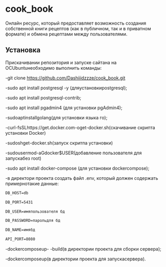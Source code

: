 # cook_book

Онлайн ресурс, который предоставляет возможность создания собственной книги рецептов (как в публичном, так и в приватном формате) и обмена рецептами между пользователями.

## Установка

Прискачивании репозитория и запуске сайтана на OCUbuntuнеобходимо выполнить команды:

-git clone https://github.com/Dashiiidzzze/cook_book.git

-sudo apt install postgresql -y (дляустановкиpostgresql);

-sudo apt install postgresql-contrib;

-sudo apt install pgadmin4 (для установки  pgAdmin4);

-sudoaptinstallgolang(для установки языка го);

-curl-fsSLhttps://get.docker.com-oget-docker.sh(скачивание скрипта установки Docker)

-sudoshget-docker.sh(запуск скритпа установки)

-sudousermod-aGdocker$USER(добавление пользователя для запускабез root)

-sudo apt install docker-compose (для установки dockercompose);

-в директори проекта создать файл .env, который должен содержать примернотакие данные:

```apache
DB_HOST=db

DB_PORT=5431

DB_USER=имяпользователя бд

DB_PASSWORD=парольдля бд

DB_NAME=имябд

API_PORT=8080
```

-dockercomposeup- -build(в директории проекта для сборки сервера);

-dockercomposeup(в директории проекта для запускасервера).
